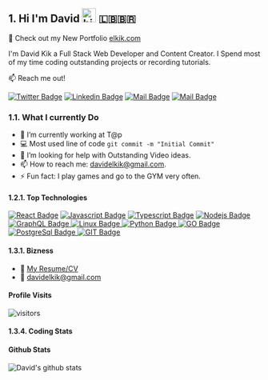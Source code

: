 ## 1. Hi I'm David <img src="https://user-images.githubusercontent.com/1303154/88677602-1635ba80-d120-11ea-84d8-d263ba5fc3c0.gif" width="28px" height="28px" alt="hi"> :lebanon::brazil:

🚀 Check out my New Portfolio [elkik.com](https://elkik.com) 

I'm David Kik a Full Stack Web Developer and Content Creator. I Spend most of my time coding outstanding projects or recording tutorials.

:mailbox: Reach me out!

[![Twitter Badge](https://img.shields.io/badge/-@Davidelkik-1ca0f1?style=flat&labelColor=1ca0f1&logo=twitter&logoColor=white&link=https://twitter.com/Davidelkik)](https://twitter.com/Davidelkik) [![Linkedin Badge](https://img.shields.io/badge/-DavidKik-0e76a8?style=flat&labelColor=0e76a8&logo=linkedin&logoColor=white)](https://www.linkedin.com/in/david-kik-1390b338/) [![Mail Badge](https://img.shields.io/badge/-@DavidKik-e84393?style=flat&labelColor=e84393&logo=instagram&logoColor=white)](https://instagram.com/d.a.v.i.d___k.i.k) [![Mail Badge](https://img.shields.io/badge/-DavidelKik-c0392b?style=flat&labelColor=c0392b&logo=gmail&logoColor=white)](mailto:davidelkik@gmail.com)




<!-- TODO: Add last video link -->

### 1.1. What I currently Do

- 🔭 I’m currently working at T@p
- :computer: Most used line of code `git commit -m "Initial Commit"`
- 🤔 I’m looking for help with Outstanding Video ideas.
- 📫 How to reach me: davidelkik@gmail.com.
- ⚡ Fun fact: I play games and go to the GYM very often.

#### 1.2.1. Top Technologies

<!-- TODO: Make technologies links takes you to repositories -->

[ ![React Badge](https://img.shields.io/badge/-React-61DBFB?style=for-the-badge&labelColor=black&logo=react&logoColor=61DBFB)](#) [![Javascript Badge](https://img.shields.io/badge/-Javascript-F0DB4F?style=for-the-badge&labelColor=black&logo=javascript&logoColor=F0DB4F)](#) [![Typescript Badge](https://img.shields.io/badge/-Typescript-007acc?style=for-the-badge&labelColor=black&logo=typescript&logoColor=007acc)](#) [![Nodejs Badge](https://img.shields.io/badge/-Nodejs-3C873A?style=for-the-badge&labelColor=black&logo=node.js&logoColor=3C873A)](#) [![GraphQL Badge](https://img.shields.io/badge/-GraphQl-e535ab?style=for-the-badge&labelColor=black&logo=node.js&logoColor=e535ab)](#)[ ![Linux Badge](https://img.shields.io/badge/-Linux-0047AB?style=for-the-badge&labelColor=black&logo=Linux&logoColor=4D4DFF)](#)[ ![Python Badge](https://img.shields.io/badge/-Python-FFFF00?style=for-the-badge&labelColor=black&logo=python&logoColor=FFFF00)](#)[ ![GO Badge](https://img.shields.io/badge/-GO-FFFFFF?style=for-the-badge&labelColor=black&logo=go&logoColor=FFFFFF)](#)[ ![PostgreSql Badge](https://img.shields.io/badge/-PostgreSql-000080?style=for-the-badge&labelColor=black&logo=postgresql&logoColor=FFFFFF)](#)[ ![GIT Badge](https://img.shields.io/badge/-git-000000?style=for-the-badge&labelColor=black&logo=git&logoColor=FFFFFF)](#)

#### 1.3.1. Bizness
- :paperclip: [My Resume/CV](https://github.com/ipenywis/ipenywis/blob/master/resumes/resume%20v1.0.pdf)
- :email: davidelkik@gmail.com

#### Profile Visits 

![visitors](https://visitor-badge.glitch.me/badge?page_id=KIKDAVID.KIKDAVID&left_color=blue&right_color=red)

#### 1.3.4. Coding Stats

<!--START_SECTION:waka-->
<!--END_SECTION:waka-->


#### Github Stats

![David's github stats](https://github-readme-stats.vercel.app/api?username=KIKDAVID&count_private=true&theme=cobalt&hide=contribs,prs)



</details>


[reactplaylist]: https://www.youtube.com/watch?v=KxXXEL-k47Y&list=PLvXDmnBbOF7RnYiZvDwl2Pzcs2kfi10wd
[vscodetutorial]: https://www.youtube.com/watch?v=Bkie2ai8qeE&t=8s
[htmltutorial]: https://www.youtube.com/watch?v=VK6MXVxOsws&t=27s
[javascripttutorial]: https://www.youtube.com/watch?v=D-LHKvmX37E

